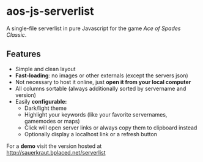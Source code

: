 # aos-js-serverlist
A single-file serverlist in pure Javascript for the game *Ace of Spades Classic*.

## Features
- Simple and clean layout
- **Fast-loading**: no images or other externals (except the servers json)
- Not necessary to host it online, just **open it from your local computer**
- All columns sortable (always additionally sorted by servername and version)
- Easily **configurable:**
	- Dark/light theme
	- Highlight your keywords (like your favorite servernames, gamemodes or maps)
	- Click will open server links or always copy them to clipboard instead
	- Optionally display a localhost link or a refresh button

For a **demo** visit the version hosted at http://sauerkraut.bplaced.net/serverlist
